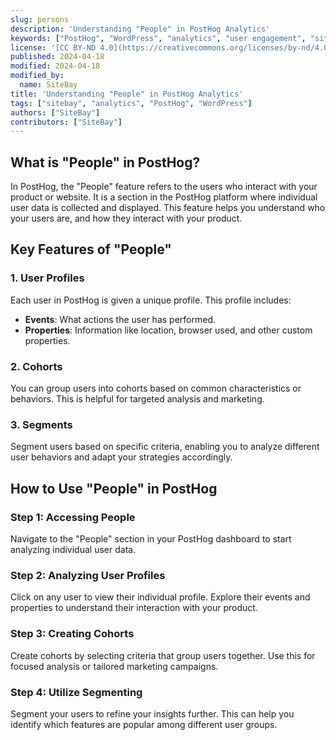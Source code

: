 ```yaml
---
slug: persons
description: 'Understanding "People" in PostHog Analytics'
keywords: ["PostHog", "WordPress", "analytics", "user engagement", "sitebay"]
license: '[CC BY-ND 4.0](https://creativecommons.org/licenses/by-nd/4.0)'
published: 2024-04-18
modified: 2024-04-18
modified_by:
  name: SiteBay
title: 'Understanding "People" in PostHog Analytics'
tags: ["sitebay", "analytics", "PostHog", "WordPress"]
authors: ["SiteBay"]
contributors: ["SiteBay"]
---
```



## What is "People" in PostHog?

In PostHog, the "People" feature refers to the users who interact with your product or website. It is a section in the PostHog platform where individual user data is collected and displayed. This feature helps you understand who your users are, and how they interact with your product.

## Key Features of "People"
### 1. **User Profiles**
Each user in PostHog is given a unique profile. This profile includes:
   - **Events**: What actions the user has performed.
   - **Properties**: Information like location, browser used, and other custom properties.

### 2. **Cohorts**
You can group users into cohorts based on common characteristics or behaviors. This is helpful for targeted analysis and marketing.

### 3. **Segments**
Segment users based on specific criteria, enabling you to analyze different user behaviors and adapt your strategies accordingly.

## How to Use "People" in PostHog
### Step 1: Accessing People
Navigate to the "People" section in your PostHog dashboard to start analyzing individual user data.

### Step 2: Analyzing User Profiles
Click on any user to view their individual profile. Explore their events and properties to understand their interaction with your product.

### Step 3: Creating Cohorts
Create cohorts by selecting criteria that group users together. Use this for focused analysis or tailored marketing campaigns.

### Step 4: Utilize Segmenting
Segment your users to refine your insights further. This can help you identify which features are popular among different user groups.